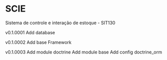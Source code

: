 SCIE
====

Sistema de controle e interação de estoque - SIT130

v0.1.0001
Add database 

v0.1.0002
Add base Framework

v0.1.0003
Add module doctrine
Add module base
Add config doctrine_orm 
